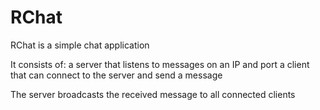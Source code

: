 # RChat

RChat is a simple chat application

It consists of:
    a server that listens to messages on an IP and port
    a client that can connect to the server and send a message

The server broadcasts the received message to all connected clients

